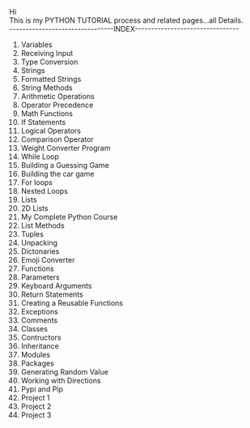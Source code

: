Hi<br>
This is my PYTHON TUTORIAL process and related pages...all Details.<br>
--------------------------------INDEX--------------------------------
1. Variables
2. Receiving Input
3. Type Conversion
4. Strings
5. Formatted Strings
6. String Methods
7. Arithmetic Operations
8. Operator Precedence
9. Math Functions
10. If Statements
11. Logical Operators
12. Comparison Operator
13. Weight Converter Program
14. While Loop
15. Building a Guessing Game
16. Building the car game
17. For loops
18. Nested Loops
19. Lists
20. 2D Lists
21. My Complete Python Course
22. List Methods
23. Tuples
24. Unpacking
25. Dictonaries
26. Emoji Converter
27. Functions
28. Parameters
29. Keyboard Arguments
30. Return Statements
31. Creating a Reusable Functions
32. Exceptions
33. Comments
34. Classes
35. Contructors
36. Inheritance
37. Modules
38. Packages
39. Generating Random Value
40. Working with Directions
41. Pypi and Pip
42. Project 1
43. Project 2
44. Project 3
